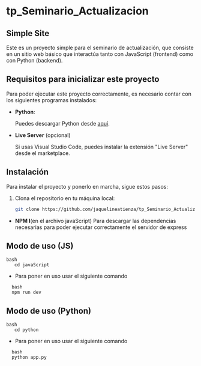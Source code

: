 # tp_Seminario_Actualizacion

## Simple Site

Este es un proyecto simple para el seminario de actualización, que consiste en un sitio web básico que interactúa tanto con JavaScript (frontend) como con Python (backend).

## Requisitos para inicializar este proyecto

Para poder ejecutar este proyecto correctamente, es necesario contar con los siguientes programas instalados:

- **Python**:

  Puedes descargar Python desde [aquí](https://www.python.org/downloads/).

- **Live Server** (opcional)

  Si usas Visual Studio Code, puedes instalar la extensión "Live Server" desde el marketplace.

## Instalación

Para instalar el proyecto y ponerlo en marcha, sigue estos pasos:

1. Clona el repositorio en tu máquina local:

   ```bash
   git clone https://github.com/jaquelineatienza/tp_Seminario_Actualizacion
   ```

- **NPM I**(en el archivo javaScript) Para descargar las dependencias necesarias para poder ejecutar correctamente el servidor de express

## Modo de uso (JS)

```
bash
   cd javaScript
```

- Para poner en uso usar el siguiente comando

```
  bash
  npm run dev

```

## Modo de uso (Python)

```
bash
   cd python
```

- Para poner en uso usar el siguiente comando

```
  bash
  python app.py

```
